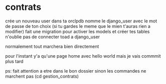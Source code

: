# contrats
crée un nouveau user dans ta orclpdb
nomme le django_user avec le mot de passe de ton choix (si tu gardes le meme que le mien t'auras rien a modifier)
fait une migration pour activer les models et créer tes tables
n'oublie pas de connecter toad a django_user

normalement tout marchera bien directement 

pour l'instant y'a qu'une page home avec hello world mais je vais commmit plus tard


ps: fait attention a etre dans le bon dossier sinon les commandes ne marchent pas (cd gestion_contrats)
